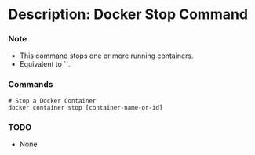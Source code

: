 # Description: Docker Stop Command

### Note
* This command stops one or more running containers.
* Equivalent to ``.

### Commands
```
# Stop a Docker Container
docker container stop [container-name-or-id]
```

### TODO
* None
